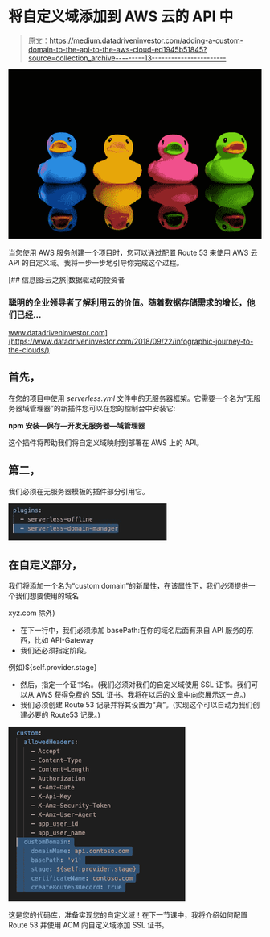 # 将自定义域添加到 AWS 云的 API 中

> 原文：<https://medium.datadriveninvestor.com/adding-a-custom-domain-to-the-api-to-the-aws-cloud-ed1945b51845?source=collection_archive---------13----------------------->

![](img/d3b0d15dd1ceec2a1aa110b79e295ad2.png)

当您使用 AWS 服务创建一个项目时，您可以通过配置 Route 53 来使用 AWS 云 API 的自定义域。我将一步一步地引导你完成这个过程。

[](https://www.datadriveninvestor.com/2018/09/22/infographic-journey-to-the-clouds/) [## 信息图:云之旅|数据驱动的投资者

### 聪明的企业领导者了解利用云的价值。随着数据存储需求的增长，他们已经…

www.datadriveninvestor.com](https://www.datadriveninvestor.com/2018/09/22/infographic-journey-to-the-clouds/) 

## 首先，

在您的项目中使用 *serverless.yml* 文件中的无服务器框架。它需要一个名为“无服务器域管理器”的新插件您可以在您的控制台中安装它:

**npm 安装—保存—开发无服务器—域管理器**

这个插件将帮助我们将自定义域映射到部署在 AWS 上的 API。

## 第二，

我们必须在无服务器模板的插件部分引用它。

![](img/b6c8e174da9bcb61d56e861c04b6a4ad.png)

## 在自定义部分，

我们将添加一个名为“custom domain”的新属性，在该属性下，我们必须提供一个我们想要使用的域名

xyz.com 除外)

*   在下一行中，我们必须添加 basePath:在你的域名后面有来自 API 服务的东西，比如 API-Gateway
*   我们还必须指定阶段。

例如)${self.provider.stage}

*   然后，指定一个证书名。(我们必须对我们的自定义域使用 SSL 证书。我们可以从 AWS 获得免费的 SSL 证书。我将在以后的文章中向您展示这一点。)
*   我们必须创建 Route 53 记录并将其设置为“真”。(实现这个可以自动为我们创建必要的 Route53 记录。)

![](img/7789ee1c0ee8d22d70f372701afd17bb.png)

这是您的代码库，准备实现您的自定义域！在下一节课中，我将介绍如何配置 Route 53 并使用 ACM 向自定义域添加 SSL 证书。